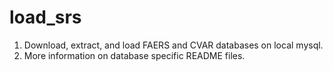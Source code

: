# load_srs
1) Download, extract, and load FAERS and CVAR databases on local mysql.
2) More information on database specific README files.
